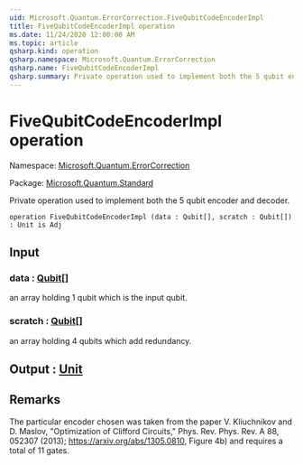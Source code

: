 ```yaml
---
uid: Microsoft.Quantum.ErrorCorrection.FiveQubitCodeEncoderImpl
title: FiveQubitCodeEncoderImpl operation
ms.date: 11/24/2020 12:00:00 AM
ms.topic: article
qsharp.kind: operation
qsharp.namespace: Microsoft.Quantum.ErrorCorrection
qsharp.name: FiveQubitCodeEncoderImpl
qsharp.summary: Private operation used to implement both the 5 qubit encoder and decoder.
---
```


# FiveQubitCodeEncoderImpl operation

Namespace: [Microsoft.Quantum.ErrorCorrection](xref:Microsoft.Quantum.ErrorCorrection)

Package: [Microsoft.Quantum.Standard](https://nuget.org/packages/Microsoft.Quantum.Standard)


Private operation used to implement both the 5 qubit encoder and decoder.

```qsharp
operation FiveQubitCodeEncoderImpl (data : Qubit[], scratch : Qubit[]) : Unit is Adj
```


## Input

### data : [Qubit](xref:microsoft.quantum.lang-ref.qubit)[]

an array holding 1 qubit which is the input qubit.


### scratch : [Qubit](xref:microsoft.quantum.lang-ref.qubit)[]

an array holding 4 qubits which add redundancy.



## Output : [Unit](xref:microsoft.quantum.lang-ref.unit)



## Remarks

The particular encoder chosen was taken from the paper V. Kliuchnikov and D. Maslov, "Optimization of Clifford Circuits,"Phys. Rev. Phys. Rev. A 88, 052307 (2013); https://arxiv.org/abs/1305.0810, Figure 4b) and requires a total of 11 gates.